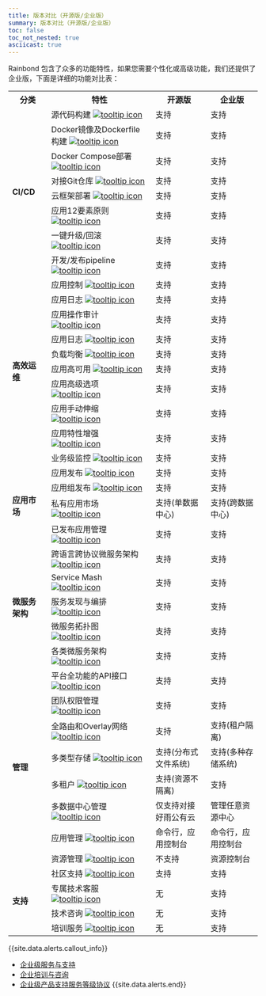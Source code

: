 ```yaml
---
title: 版本对比（开源版/企业版）
summary: 版本对比（开源版/企业版）
toc: false
toc_not_nested: true
asciicast: true
---
```


Rainbond 包含了众多的功能特性，如果您需要个性化或高级功能，我们还提供了企业版，下面是详细的功能对比表：


<table class="comparison-chart">
<tr>
<th>分类</th>
<th>特性</th>
<th>开源版</th>
<th>企业版</th>
</tr>

<tr>
<td rowspan="8">
<b>CI/CD</b>
</td>
<td  class="comparison-chart__feature">源代码构建
<a href="#" data-toggle="tooltip" title="支持Java、PHP、Python、Ruby、Node.js、Golang等语言直接构建">
<img src="{{ 'images/icon_info.svg' | relative_url }}" alt="tooltip icon"></a>
</td>
<td><a class="comparison-chart__link">支持</a></td>
<td><a class="comparison-chart__link">支持</a></td>
</tr>

<tr>
<td  class="comparison-chart__feature">Docker镜像及Dockerfile构建
<a href="#" data-toggle="tooltip" title="支持docker镜像和Dockerfile构建应用
">
<img src="{{ 'images/icon_info.svg' | relative_url }}" alt="tooltip icon"></a>
</td>
<td><a class="comparison-chart__link">支持</a></td>
<td><a class="comparison-chart__link">支持</a></td>
</tr>

<tr>
<td  class="comparison-chart__feature">Docker Compose部署
<a href="#" data-toggle="tooltip" title="兼容docker-compose.yml文件导入的方式创建应用
">
<img src="{{ 'images/icon_info.svg' | relative_url }}" alt="tooltip icon"></a>
</td>
<td><a class="comparison-chart__link">支持</a></td>
<td><a class="comparison-chart__link">支持</a></td>
</tr>

<tr>
<td  class="comparison-chart__feature">对接Git仓库
<a href="#" data-toggle="tooltip" title="支持对接公有和私有Git仓库">
<img src="{{ 'images/icon_info.svg' | relative_url }}" alt="tooltip icon"></a>
</td>
<td><a class="comparison-chart__link">支持</a></td>
<td><a class="comparison-chart__link">支持</a></td>
</tr>

<tr>
<td  class="comparison-chart__feature">云框架部署
<a href="#" data-toggle="tooltip" title="支持好雨云框架一键部署">
<img src="{{ 'images/icon_info.svg' | relative_url }}" alt="tooltip icon"></a>
</td>
<td><a class="comparison-chart__link">支持</a></td>
<td><a class="comparison-chart__link">支持</a></td>
</tr>



<tr>
<td  class="comparison-chart__feature">应用12要素原则
<a href="#" data-toggle="tooltip" title="遵循云原生应用的12要素原则">
<img src="{{ 'images/icon_info.svg' | relative_url }}" alt="tooltip icon"></a>
</td>
<td><a class="comparison-chart__link">支持</a></td>
<td><a class="comparison-chart__link">支持</a></td>
</tr>



<tr>
<td  class="comparison-chart__feature">一键升级/回滚
<a href="#" data-toggle="tooltip" title="支持应用一键升级/回滚，当前业务不间断">
<img src="{{ 'images/icon_info.svg' | relative_url }}" alt="tooltip icon"></a>
</td>
<td><a class="comparison-chart__link">支持</a></td>
<td><a class="comparison-chart__link">支持</a></td>
</tr>



<tr>
<td  class="comparison-chart__feature">开发/发布pipeline
<a href="#" data-toggle="tooltip" title="根据用户使用场景可以灵活定制开发和发布流程">
<img src="{{ 'images/icon_info.svg' | relative_url }}" alt="tooltip icon"></a>
</td>
<td><a class="comparison-chart__link">支持</a></td>
<td><a class="comparison-chart__link">支持</a></td>
</tr>

<tr>
<td rowspan="10">
<b>高效运维</b>
</td>
<td  class="comparison-chart__feature">应用控制
<a href="#" data-toggle="tooltip" title="支持停止、启动、删除等应用控制">
<img src="{{ 'images/icon_info.svg' | relative_url }}" alt="tooltip icon"></a>
</td>
<td><a class="comparison-chart__link">支持</a></td>
<td><a class="comparison-chart__link">支持</a></td>
</tr>

<tr>
<td  class="comparison-chart__feature">应用日志
<a href="#" data-toggle="tooltip" title="提供应用操作日志审计，应用程序日志查看功能">
<img src="{{ 'images/icon_info.svg' | relative_url }}" alt="tooltip icon"></a>
</td>
<td><a class="comparison-chart__link">支持</a></td>
<td><a class="comparison-chart__link">支持</a></td>
</tr>

<tr>
<td  class="comparison-chart__feature">应用操作审计
<a href="#" data-toggle="tooltip" title="提供应用操作日志审计功能">
<img src="{{ 'images/icon_info.svg' | relative_url }}" alt="tooltip icon"></a>
</td>
<td><a class="comparison-chart__link">支持</a></td>
<td><a class="comparison-chart__link">支持</a></td>
</tr>

<tr>
<td  class="comparison-chart__feature">应用日志
<a href="#" data-toggle="tooltip" title="支持应用日志实时输出、查看和打包下载">
<img src="{{ 'images/icon_info.svg' | relative_url }}" alt="tooltip icon"></a>
</td>
<td><a class="comparison-chart__link">支持</a></td>
<td><a class="comparison-chart__link">支持</a></td>
</tr>

<tr>
<td  class="comparison-chart__feature">负载均衡
<a href="#" data-toggle="tooltip" title="应用原生支持负载均衡">
<img src="{{ 'images/icon_info.svg' | relative_url }}" alt="tooltip icon"></a>
</td>
<td><a class="comparison-chart__link">支持</a></td>
<td><a class="comparison-chart__link">支持</a></td>
</tr>

<tr>
<td  class="comparison-chart__feature">应用高可用
<a href="#" data-toggle="tooltip" title="提供单点和多节点服务高可用机制">
<img src="{{ 'images/icon_info.svg' | relative_url }}" alt="tooltip icon"></a>
</td>
<td><a class="comparison-chart__link">支持</a></td>
<td><a class="comparison-chart__link">支持</a></td>
</tr>

<tr>
<td  class="comparison-chart__feature">应用高级选项
<a href="#" data-toggle="tooltip" title="应用支持端口／域名／环境变量／对内对外服务的高级管理选项">
<img src="{{ 'images/icon_info.svg' | relative_url }}" alt="tooltip icon"></a>
</td>
<td><a class="comparison-chart__link">支持</a></td>
<td><a class="comparison-chart__link">支持</a></td>
</tr>

<tr>
<td  class="comparison-chart__feature">应用手动伸缩
<a href="#" data-toggle="tooltip" title="支持应用手动伸缩（垂直、水平）">
<img src="{{ 'images/icon_info.svg' | relative_url }}" alt="tooltip icon"></a>
</td>
<td><a class="comparison-chart__link">支持</a></td>
<td><a class="comparison-chart__link">支持</a></td>
</tr>

<tr>
<td  class="comparison-chart__feature">应用特性增强
<a href="#" data-toggle="tooltip" title="支持微服务架构中的断路器，应用性能分析的特性">
<img src="{{ 'images/icon_info.svg' | relative_url }}" alt="tooltip icon"></a>
</td>
<td><a class="comparison-chart__link">支持</a></td>
<td><a class="comparison-chart__link">支持</a></td>
</tr>

<tr>
<td  class="comparison-chart__feature">业务级监控
<a href="#" data-toggle="tooltip" title="提供实时的业务级监控">
<img src="{{ 'images/icon_info.svg' | relative_url }}" alt="tooltip icon"></a>
</td>
<td><a class="comparison-chart__link">支持</a></td>
<td><a class="comparison-chart__link">支持</a></td>
</tr>

<tr>
<td rowspan="4">
<b>应用市场</b>
</td>
<td  class="comparison-chart__feature">应用发布
<a href="#" data-toggle="tooltip" title="支持发布应用到应用市场">
<img src="{{ 'images/icon_info.svg' | relative_url }}" alt="tooltip icon"></a>
</td>
<td><a class="comparison-chart__link">支持</a></td>
<td><a class="comparison-chart__link">支持</a></td>
</tr>

<tr>
<td  class="comparison-chart__feature">应用组发布
<a href="#" data-toggle="tooltip" title="支持发布一组分布式应用到应用市场">
<img src="{{ 'images/icon_info.svg' | relative_url }}" alt="tooltip icon"></a>
</td>
<td><a class="comparison-chart__link">支持</a></td>
<td><a class="comparison-chart__link">支持</a></td>
</tr>

<tr>
<td  class="comparison-chart__feature">私有应用市场
<a href="#" data-toggle="tooltip" title="支持企业内部私有应用市场，IT部门和其他部门高效衔接">
<img src="{{ 'images/icon_info.svg' | relative_url }}" alt="tooltip icon"></a>
</td>
<td><a class="comparison-chart__link">支持(单数据中心)</a></td>
<td><a class="comparison-chart__link">支持(跨数据中心)</a></td>
</tr>

<tr>
<td  class="comparison-chart__feature">已发布应用管理
<a href="#" data-toggle="tooltip" title="支持对已发布应用进行管理">
<img src="{{ 'images/icon_info.svg' | relative_url }}" alt="tooltip icon"></a>
</td>
<td><a class="comparison-chart__link">支持</a></td>
<td><a class="comparison-chart__link">支持</a></td>
</tr>


<tr>
<td rowspan="5">
<b>微服务架构</b>
</td>
<td  class="comparison-chart__feature">跨语言跨协议微服务架构
<a href="#" data-toggle="tooltip" title="支持跨开发语言和跨协议的微服务架构">
<img src="{{ 'images/icon_info.svg' | relative_url }}" alt="tooltip icon"></a>
</td>
<td><a class="comparison-chart__link">支持</a></td>
<td><a class="comparison-chart__link">支持</a></td>
</tr>

<tr>
<td  class="comparison-chart__feature">Service Mash
<a href="#" data-toggle="tooltip" title="原生支持Service Mash">
<img src="{{ 'images/icon_info.svg' | relative_url }}" alt="tooltip icon"></a>
</td>
<td><a class="comparison-chart__link">支持</a></td>
<td><a class="comparison-chart__link">支持</a></td>
</tr>

<tr>
<td  class="comparison-chart__feature">服务发现与编排
<a href="#" data-toggle="tooltip" title="支持服务自动发现和服务动态编排">
<img src="{{ 'images/icon_info.svg' | relative_url }}" alt="tooltip icon"></a>
</td>
<td><a class="comparison-chart__link">支持</a></td>
<td><a class="comparison-chart__link">支持</a></td>
</tr>

<tr>
<td  class="comparison-chart__feature">微服务拓扑图
<a href="#" data-toggle="tooltip" title="通过整体服务拓扑图快速监控和管理微服务架构">
<img src="{{ 'images/icon_info.svg' | relative_url }}" alt="tooltip icon"></a>
</td>
<td><a class="comparison-chart__link">支持</a></td>
<td><a class="comparison-chart__link">支持</a></td>
</tr>

<tr>
<td  class="comparison-chart__feature">各类微服务架构
<a href="#" data-toggle="tooltip" title="支持Spring Cloud、Dubbo、api gateway等主流微服务架构">
<img src="{{ 'images/icon_info.svg' | relative_url }}" alt="tooltip icon"></a>
</td>
<td><a class="comparison-chart__link">支持</a></td>
<td><a class="comparison-chart__link">支持</a></td>
</tr>

<tr>
<td rowspan="8">
<b>管理</b>
</td>
<td  class="comparison-chart__feature">平台全功能的API接口
<a href="#" data-toggle="tooltip" title="支持平台全功能的REST API接口">
<img src="{{ 'images/icon_info.svg' | relative_url }}" alt="tooltip icon"></a>
</td>
<td><a class="comparison-chart__link">支持</a></td>
<td><a class="comparison-chart__link">支持</a></td>
</tr>

<tr>
<td  class="comparison-chart__feature">团队权限管理
<a href="#" data-toggle="tooltip" title="支持团队内添加多账号，并按角色分权限">
<img src="{{ 'images/icon_info.svg' | relative_url }}" alt="tooltip icon"></a>
</td>
<td><a class="comparison-chart__link">支持</a></td>
<td><a class="comparison-chart__link">支持</a></td>
</tr>

<tr>
<td  class="comparison-chart__feature">全路由和Overlay网络
<a href="#" data-toggle="tooltip" title="提供多种租户网络隔离方案">
<img src="{{ 'images/icon_info.svg' | relative_url }}" alt="tooltip icon"></a>
</td>
<td><a class="comparison-chart__link">支持</a></td>
<td><a class="comparison-chart__link">支持(租户隔离)</a></td>
</tr>

<tr>
<td  class="comparison-chart__feature">多类型存储
<a href="#" data-toggle="tooltip" title="支持NAS存储方式，如NFS／GlusterFS">
<img src="{{ 'images/icon_info.svg' | relative_url }}" alt="tooltip icon"></a>
</td>
<td><a class="comparison-chart__link">支持(分布式文件系统)</a></td>
<td><a class="comparison-chart__link">支持(多种存储系统)</a></td>

<tr>
<td  class="comparison-chart__feature">多租户
<a href="#" data-toggle="tooltip" title="支持多租户的创建与管理">
<img src="{{ 'images/icon_info.svg' | relative_url }}" alt="tooltip icon"></a>
</td>
<td><a class="comparison-chart__link">支持(资源不隔离)</a></td>
<td><a class="comparison-chart__link">支持</a></td>
</tr>

<tr>
<td  class="comparison-chart__feature">多数据中心管理
<a href="#" data-toggle="tooltip" title="提供多数据中心的资源与应用管理">
<img src="{{ 'images/icon_info.svg' | relative_url }}" alt="tooltip icon"></a>
</td>
<td><span class="support"  style="display: inline;"></span>仅支持对接好雨公有云</td>
<td><a class="comparison-chart__link">管理任意资源中心</a></td>
</tr>

<tr>
<td  class="comparison-chart__feature">应用管理
<a href="#" data-toggle="tooltip" title="支持多租户的创建与管理">
<img src="{{ 'images/icon_info.svg' | relative_url }}" alt="tooltip icon"></a>
</td>
<td><a class="comparison-chart__link">命令行，应用控制台</a></td>

<td><a class="comparison-chart__link">命令行，应用控制台</a></td>
</tr>


<tr>
<td  class="comparison-chart__feature">资源管理
<a href="#" data-toggle="tooltip" title="支持多租户的创建与管理">
<img src="{{ 'images/icon_info.svg' | relative_url }}" alt="tooltip icon"></a>
</td>
<td><span class="support"  style="display: inline;">不支持</span></td>

<td><a class="comparison-chart__link">资源控制台</a></td>
</tr>


<tr>
<td rowspan="7">
<b>支持</b>
</td>
<td  class="comparison-chart__feature">社区支持
<a href="#" data-toggle="tooltip" title="社区、文档、QQ/微信群">
<img src="{{ 'images/icon_info.svg' | relative_url }}" alt="tooltip icon"></a>
</td>
<td><a class="comparison-chart__link">支持</a></td>
<td><a class="comparison-chart__link">支持</a></td>
</tr>

<tr>
<td  class="comparison-chart__feature">专属技术客服
<a href="#" data-toggle="tooltip" title="根据服务紧急程度提供在线客服、电话及现场支持服务">
<img src="{{ 'images/icon_info.svg' | relative_url }}" alt="tooltip icon"></a>
</td>
<td><span class="support"  style="display: inline;">无</span></td>

<td><a class="comparison-chart__link">支持</a></td>
</tr>

<tr>
<td  class="comparison-chart__feature">技术咨询
<a href="#" data-toggle="tooltip" title="提供企业级咨询服务">
<img src="{{ 'images/icon_info.svg' | relative_url }}" alt="tooltip icon"></a>
</td>
<td><span class="support"  style="display: inline;">无</span></td>

<td><a class="comparison-chart__link">支持</a></td>
</tr>

<tr>
<td  class="comparison-chart__feature">培训服务
<a href="#" data-toggle="tooltip" title="提供企业级培训服务">
<img src="{{ 'images/icon_info.svg' | relative_url }}" alt="tooltip icon"></a>
</td>
<td><span class="support"  style="display: inline;">无</span></td>

<td><a class="comparison-chart__link">支持</a></td>
</tr>
</table>

{{site.data.alerts.callout_info}}
- <a href="support/rainbond-enterprise-support.html" target="_blank">企业级服务与支持</a>
- <a href="support/rainbond-enterprise-training.html" target="_blank">企业培训与咨询</a>
- <a href="support/rainbond-enterprise-sla.html" target="_blank">企业级产品支持服务等级协议</a>
{{site.data.alerts.end}}
